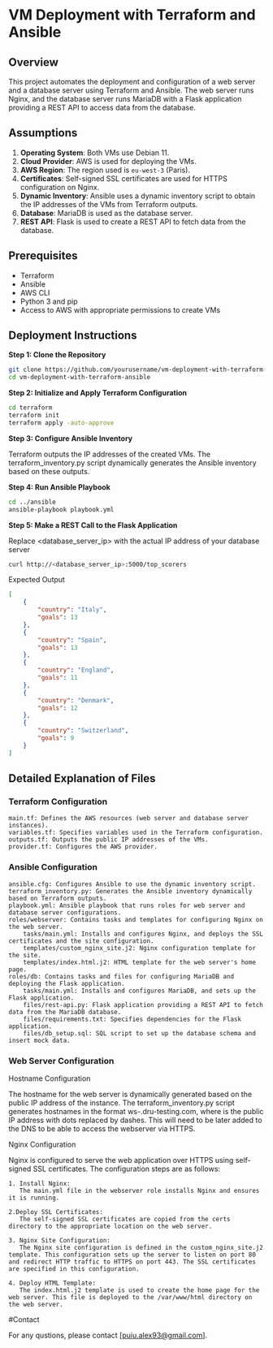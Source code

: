 # VM Deployment with Terraform and Ansible

## Overview

This project automates the deployment and configuration of a web server and a database server using Terraform and Ansible. The web server runs Nginx, and the database server runs MariaDB with a Flask application providing a REST API to access data from the database.

## Assumptions

1. **Operating System**: Both VMs use Debian 11.
2. **Cloud Provider**: AWS is used for deploying the VMs.
3. **AWS Region**: The region used is `eu-west-3` (Paris).
4. **Certificates**: Self-signed SSL certificates are used for HTTPS configuration on Nginx.
5. **Dynamic Inventory**: Ansible uses a dynamic inventory script to obtain the IP addresses of the VMs from Terraform outputs.
6. **Database**: MariaDB is used as the database server.
7. **REST API**: Flask is used to create a REST API to fetch data from the database.

## Prerequisites

- Terraform
- Ansible
- AWS CLI
- Python 3 and pip
- Access to AWS with appropriate permissions to create VMs


## Deployment Instructions

**Step 1: Clone the Repository**

```sh
git clone https://github.com/yourusername/vm-deployment-with-terraform-ansible.git
cd vm-deployment-with-terraform-ansible
```

**Step 2: Initialize and Apply Terraform Configuration**

```sh
cd terraform
terraform init
terraform apply -auto-approve
```

**Step 3: Configure Ansible Inventory**

Terraform outputs the IP addresses of the created VMs. The terraform_inventory.py script dynamically generates the Ansible inventory based on these outputs.

**Step 4: Run Ansible Playbook**

```sh
cd ../ansible
ansible-playbook playbook.yml
```
**Step 5: Make a REST Call to the Flask Application**

 Replace <database_server_ip> with the actual IP address of your database server

```sh
curl http://<database_server_ip>:5000/top_scorers
```

 Expected Output

```json
[
    {
        "country": "Italy",
        "goals": 13
    },
    {
        "country": "Spain",
        "goals": 13
    },
    {
        "country": "England",
        "goals": 11
    },
    {
        "country": "Denmark",
        "goals": 12
    },
    {
        "country": "Switzerland",
        "goals": 9
    }
]
```

## Detailed Explanation of Files

### Terraform Configuration

```
main.tf: Defines the AWS resources (web server and database server instances).
variables.tf: Specifies variables used in the Terraform configuration.
outputs.tf: Outputs the public IP addresses of the VMs.
provider.tf: Configures the AWS provider.
```

### Ansible Configuration

```
ansible.cfg: Configures Ansible to use the dynamic inventory script.
terraform_inventory.py: Generates the Ansible inventory dynamically based on Terraform outputs.
playbook.yml: Ansible playbook that runs roles for web server and database server configurations.
roles/webserver: Contains tasks and templates for configuring Nginx on the web server.
	tasks/main.yml: Installs and configures Nginx, and deploys the SSL certificates and the site configuration.
	templates/custom_nginx_site.j2: Nginx configuration template for the site.
	templates/index.html.j2: HTML template for the web server's home page.
roles/db: Contains tasks and files for configuring MariaDB and deploying the Flask application.
	tasks/main.yml: Installs and configures MariaDB, and sets up the Flask application.
	files/rest-api.py: Flask application providing a REST API to fetch data from the MariaDB database.
	files/requirements.txt: Specifies dependencies for the Flask application.
	files/db_setup.sql: SQL script to set up the database schema and insert mock data.
```

### Web Server Configuration

Hostname Configuration


The hostname for the web server is dynamically generated based on the public IP address of the instance. The terraform_inventory.py script generates hostnames in the format ws-<ip>.dru-testing.com, where <ip> is the public IP address with dots replaced by dashes. This will need to be later added to the DNS to be able to access the webserver via HTTPS.


Nginx Configuration


Nginx is configured to serve the web application over HTTPS using self-signed SSL certificates. The configuration steps are as follows:

	1. Install Nginx:
	   The main.yml file in the webserver role installs Nginx and ensures it is running.

	2.Deploy SSL Certificates:
	   The self-signed SSL certificates are copied from the certs directory to the appropriate location on the web server.

	3. Nginx Site Configuration:
	   The Nginx site configuration is defined in the custom_nginx_site.j2 template. This configuration sets up the server to listen on port 80 and redirect HTTP traffic to HTTPS on port 443. The SSL certificates are specified in this configuration.

	4. Deploy HTML Template:
	   The index.html.j2 template is used to create the home page for the web server. This file is deployed to the /var/www/html directory on the web server.


#Contact

For any qustions, please contact [puiu.alex93@gmail.com].
